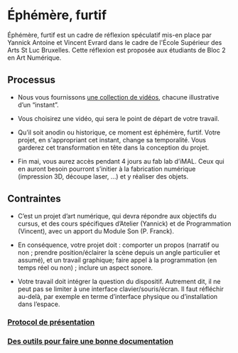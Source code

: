 # Éphémère, furtif

Éphémère, furtif est un cadre de réflexion spéculatif mis-en place par Yannick Antoine et Vincent Evrard dans le cadre de l'École Supérieur des Arts St Luc Bruxelles. Cette réflexion est proposée aux étudiants de Bloc 2 en Art Numérique. 

## Processus

- Nous vous fournissons [une collection de vidéos](./sources.md), chacune illustrative d’un “instant”. 

- Vous choisirez une vidéo, qui sera le point de départ de votre travail.

- Qu’il soit anodin ou historique, ce moment est éphémère, furtif. Votre projet, en s'appropriant cet instant, change sa temporalité. Vous garderez cet transformation en tête dans la conception du projet.

- Fin mai, vous aurez accès pendant 4 jours au fab lab d’iMAL. Ceux qui en auront besoin pourront s’initier à la fabrication numérique (impression 3D, découpe laser, …) et y réaliser des objets.

## Contraintes

- C’est un projet d’art numérique, qui devra répondre aux objectifs du cursus, et des cours spécifiques d’Atelier (Yannick) et de Programmation (Vincent), avec un apport du Module Son (P. Franck).

- En conséquence, votre projet doit : comporter un propos (narratif ou non ; prendre position/éclairer la scène depuis un angle particulier et assumé), et un travail graphique; faire appel à la programmation (en temps réel ou non) ; inclure un aspect sonore.

- Votre travail doit intégrer la question du dispositif. Autrement dit, il ne peut pas se limiter à une interface clavier/souris/écran. Il faut réfléchir au-delà, par exemple en terme d’interface physique ou d’installation dans l’espace.

### [Protocol de présentation](./présentation.md)

### [Des outils pour faire une bonne documentation](.tools.md)
